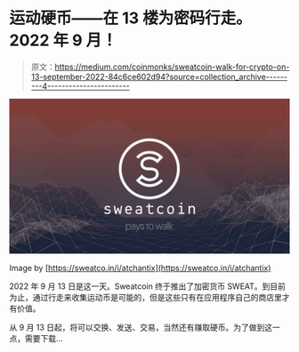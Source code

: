# 运动硬币——在 13 楼为密码行走。2022 年 9 月！

> 原文：<https://medium.com/coinmonks/sweatcoin-walk-for-crypto-on-13-september-2022-84c6ce602d94?source=collection_archive---------4----------------------->

![](img/bfc273a7c5a164511f53cd1017a24078.png)

Image by [https://sweatco.in/i/atchantix](https://sweatco.in/i/atchantix)

2022 年 9 月 13 日是这一天。Sweatcoin 终于推出了加密货币 SWEAT。到目前为止，通过行走来收集运动币是可能的，但是这些只有在应用程序自己的商店里才有价值。

从 9 月 13 日起，将可以交换、发送、交易，当然还有赚取硬币。为了做到这一点，需要下载…